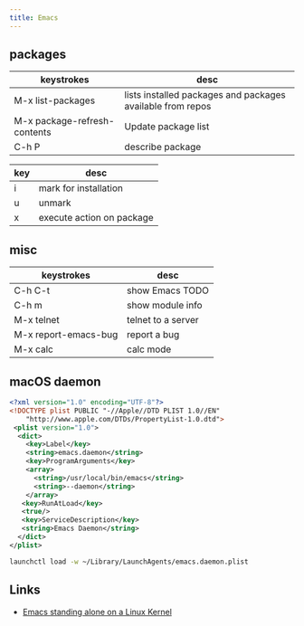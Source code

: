 ```yaml
---
title: Emacs
---
```


## packages

keystrokes                   | desc
---                          | ---
M-x list-packages            | lists installed packages and packages available from repos
M-x package-refresh-contents | Update package list
C-h P <package>              | describe package

key | desc
--- | ---
i   | mark for installation
u   | unmark
x   | execute action on package

## misc

keystrokes           | desc
---                  | ---
C-h C-t              | show Emacs TODO
C-h m                | show module info
M-x telnet           | telnet to a server
M-x report-emacs-bug | report a bug
M-x calc             | calc mode

## macOS daemon

```xml
<?xml version="1.0" encoding="UTF-8"?>
<!DOCTYPE plist PUBLIC "-//Apple//DTD PLIST 1.0//EN"
    "http://www.apple.com/DTDs/PropertyList-1.0.dtd">
 <plist version="1.0">
  <dict>
    <key>Label</key>
    <string>emacs.daemon</string>
    <key>ProgramArguments</key>
    <array>
      <string>/usr/local/bin/emacs</string>
      <string>--daemon</string>
    </array>
   <key>RunAtLoad</key>
   <true/>
   <key>ServiceDescription</key>
   <string>Emacs Daemon</string>
  </dict>
</plist>
```

```bash
launchctl load -w ~/Library/LaunchAgents/emacs.daemon.plist
```

## Links

* [Emacs standing alone on a Linux Kernel](http://www.informatimago.com/linux/emacs-on-user-mode-linux.html)
